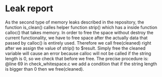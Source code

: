 # Leak report

As the second type of memory leaks described in the repository, the function is_clean() calles helper function strip() which has a inside function calloc() that takes memory. In order to free the space without destroy the current functionality, we have to free space after the actually data that passed by calloc() is entirely used. Therefore we call free(cleaned) right after we assign the value of strip() to $result. Simply free the cleaned variable will cause an error because calloc will not be called if the string length is 0, so we check that before we free.
The precise procedure is:
@line 69 in check_whitespace.c we add a condition that if the string length is bigger than 0 then we free(cleaned).

